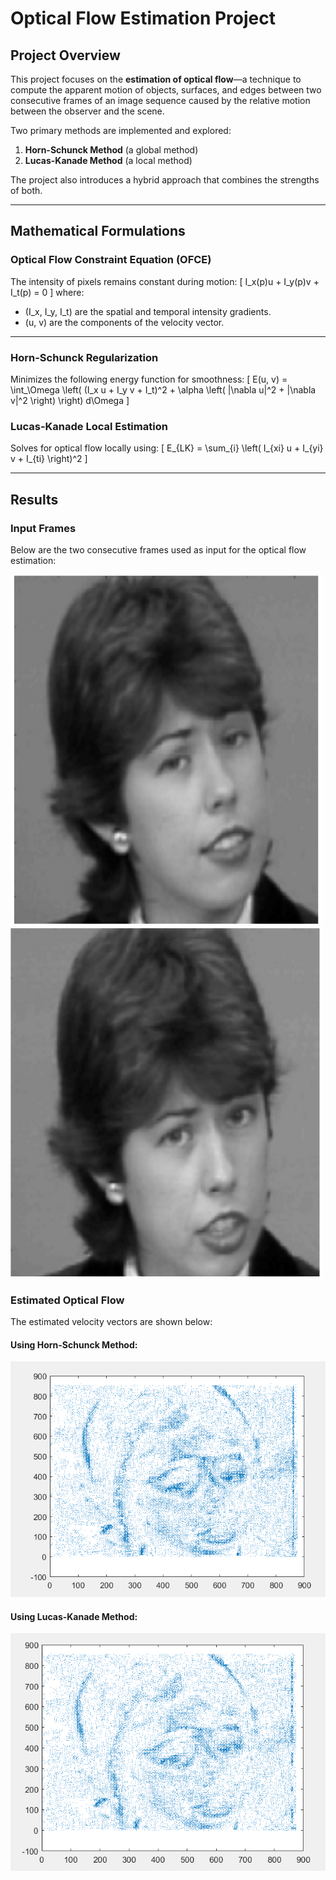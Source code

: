 # Optical Flow Estimation Project

## Project Overview
This project focuses on the **estimation of optical flow**—a technique to compute the apparent motion of objects, surfaces, and edges between two consecutive frames of an image sequence caused by the relative motion between the observer and the scene.

Two primary methods are implemented and explored:
1. **Horn-Schunck Method** (a global method)
2. **Lucas-Kanade Method** (a local method)

The project also introduces a hybrid approach that combines the strengths of both.

---

## Mathematical Formulations

### Optical Flow Constraint Equation (OFCE)
The intensity of pixels remains constant during motion:
\[
I_x(p)u + I_y(p)v + I_t(p) = 0
\]
where:
- \(I_x, I_y, I_t\) are the spatial and temporal intensity gradients.
- \(u, v\) are the components of the velocity vector.

---

### Horn-Schunck Regularization
Minimizes the following energy function for smoothness:
\[
E(u, v) = \int_\Omega \left( (I_x u + I_y v + I_t)^2 + \alpha \left( \|\nabla u\|^2 + \|\nabla v\|^2 \right) \right) d\Omega
\]

### Lucas-Kanade Local Estimation
Solves for optical flow locally using:
\[
E_{LK} = \sum_{i} \left( I_{xi} u + I_{yi} v + I_{ti} \right)^2
\]

---

## Results

### Input Frames
Below are the two consecutive frames used as input for the optical flow estimation:

![Frame 1](woman1.bmp) ![Frame 2](woman2.bmp) 

### Estimated Optical Flow
The estimated velocity vectors are shown below:

#### Using Horn-Schunck Method:
![Horn-Schunck Results](horn_schunck_results.PNG)

#### Using Lucas-Kanade Method:
![Lucas-Kanade Results](lucas_kanade_results.PNG)
